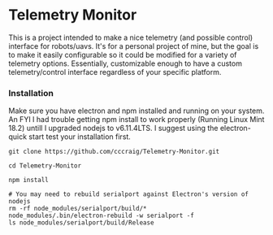 # Telemetry Monitor

This is a project intended to make a nice telemetry (and possible control) interface for robots/uavs. It's for a personal project of mine, but the goal is to make it easily configurable so it could be modified for a variety of telemetry options. Essentially, customizable enough to have a custom telemetry/control interface regardless of your specific platform.

### Installation
Make sure you have electron and npm installed and running on your system. An FYI I had trouble getting npm install to work properly (Running Linux Mint 18.2) untill I upgraded nodejs to v6.11.4LTS. I suggest using the electron-quick start test your installation first.

```
git clone https://github.com/cccraig/Telemetry-Monitor.git

cd Telemetry-Monitor

npm install

# You may need to rebuild serialport against Electron's version of nodejs
rm -rf node_modules/serialport/build/* 
node_modules/.bin/electron-rebuild -w serialport -f 
ls node_modules/serialport/build/Release
